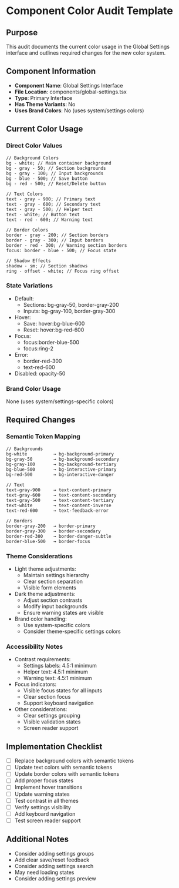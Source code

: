 # Component Color Audit Template

## Purpose

This audit documents the current color usage in the Global Settings interface and outlines required changes for the new color system.

## Component Information

- **Component Name**: Global Settings Interface
- **File Location**: components/global-settings.tsx
- **Type**: Primary Interface
- **Has Theme Variants**: No
- **Uses Brand Colors**: No (uses system/settings colors)

## Current Color Usage

### Direct Color Values

```tsx
// Background Colors
bg - white; // Main container background
bg - gray - 50; // Section backgrounds
bg - gray - 100; // Input backgrounds
bg - blue - 500; // Save button
bg - red - 500; // Reset/Delete button

// Text Colors
text - gray - 900; // Primary text
text - gray - 600; // Secondary text
text - gray - 500; // Helper text
text - white; // Button text
text - red - 600; // Warning text

// Border Colors
border - gray - 200; // Section borders
border - gray - 300; // Input borders
border - red - 300; // Warning section borders
focus: border - blue - 500; // Focus state

// Shadow Effects
shadow - sm; // Section shadows
ring - offset - white; // Focus ring offset
```

### State Variations

- Default:
  - Sections: bg-gray-50, border-gray-200
  - Inputs: bg-gray-100, border-gray-300
- Hover:
  - Save: hover:bg-blue-600
  - Reset: hover:bg-red-600
- Focus:
  - focus:border-blue-500
  - focus:ring-2
- Error:
  - border-red-300
  - text-red-600
- Disabled: opacity-50

### Brand Color Usage

None (uses system/settings-specific colors)

## Required Changes

### Semantic Token Mapping

```tsx
// Backgrounds
bg-white          → bg-background-primary
bg-gray-50        → bg-background-secondary
bg-gray-100       → bg-background-tertiary
bg-blue-500       → bg-interactive-primary
bg-red-500        → bg-interactive-danger

// Text
text-gray-900     → text-content-primary
text-gray-600     → text-content-secondary
text-gray-500     → text-content-tertiary
text-white        → text-content-inverse
text-red-600      → text-feedback-error

// Borders
border-gray-200   → border-primary
border-gray-300   → border-secondary
border-red-300    → border-danger-subtle
border-blue-500   → border-focus
```

### Theme Considerations

- Light theme adjustments:
  - Maintain settings hierarchy
  - Clear section separation
  - Visible form elements
- Dark theme adjustments:
  - Adjust section contrasts
  - Modify input backgrounds
  - Ensure warning states are visible
- Brand color handling:
  - Use system-specific colors
  - Consider theme-specific settings colors

### Accessibility Notes

- Contrast requirements:
  - Settings labels: 4.5:1 minimum
  - Helper text: 4.5:1 minimum
  - Warning text: 4.5:1 minimum
- Focus indicators:
  - Visible focus states for all inputs
  - Clear section focus
  - Support keyboard navigation
- Other considerations:
  - Clear settings grouping
  - Visible validation states
  - Screen reader support

## Implementation Checklist

- [ ] Replace background colors with semantic tokens
- [ ] Update text colors with semantic tokens
- [ ] Update border colors with semantic tokens
- [ ] Add proper focus states
- [ ] Implement hover transitions
- [ ] Update warning states
- [ ] Test contrast in all themes
- [ ] Verify settings visibility
- [ ] Add keyboard navigation
- [ ] Test screen reader support

## Additional Notes

- Consider adding settings groups
- Add clear save/reset feedback
- Consider adding settings search
- May need loading states
- Consider adding settings preview
